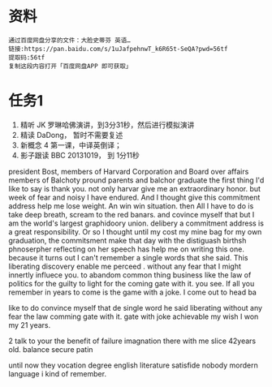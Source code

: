 # 资料
	通过百度网盘分享的文件：大脸史蒂芬 英语…
	链接:https://pan.baidu.com/s/1uJafpehnwT_k6R65t-SeQA?pwd=56tf 
	提取码:56tf
	复制这段内容打开「百度网盘APP 即可获取」

# 任务1
1. 精听 JK 罗琳哈佛演讲，到3分31秒，然后进行模拟演讲
2. 精读 DaDong， 暂时不需要复述
3. 新概念 4 第一课，中译英倒译；
4. 影子跟读 BBC 20131019， 到 1分11秒

president Bost,
members of Harvard Corporation and Board over affairs
members of Balchoty
pround parents and balchor graduate
the first thing I'd like to say is thank you. not only harvar give me an extraordinary honor. but week of 
fear and noisy I have endured. And I thought give this commitment address help me lose weight.
An win win situation. then All I have to do is take deep breath, scream to the red banars. and covince myself that but I am the world's largest graphidoory union. 
delibery a commitment address is a great responsibility. Or so I thought until my cost my mine bag for my own graduation, the commitsment make that day with the distiguash birthsh phnoserpher
reflecting on her speech has help me on writing this one. because it turns out I can't remember a single words that she said.
This liberating discovery enable me perceed . without any fear that I might innertly  influece you.
to abandom common thing business like 
the law of politics
for the guilty to light for the coming gate with it.
you see. If all you remember in years to come is the game with a joke. I 
come out to head ba




like to do 
convince myself that 
de
single word he said
liberating 
without any fear
the law 
comming gate with it.
gate with joke
achievable
my 
wish I won my
21 years. 

2 
talk to your the benefit of failure
imagnation
there with me
slice 42years old.
balance
secure patin

until now
they vocation degree
english literature
satisfide nobody
mordern language
i kind of remember.